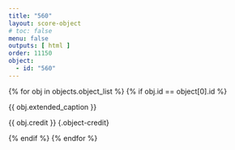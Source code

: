 ```yaml
---
title: "560"
layout: score-object
# toc: false
menu: false
outputs: [ html ]
order: 11150
object:
  - id: "560"
---
```


{% for obj in objects.object_list %}
{% if obj.id == object[0].id %}

{{ obj.extended_caption }}

{{ obj.credit }} {.object-credit}

{% endif %}
{% endfor %}
